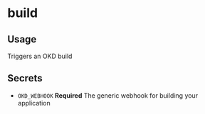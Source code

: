 # build

## Usage
Triggers an OKD build

## Secrets
 * `OKD_WEBHOOK` **Required** The generic webhook for building your application

